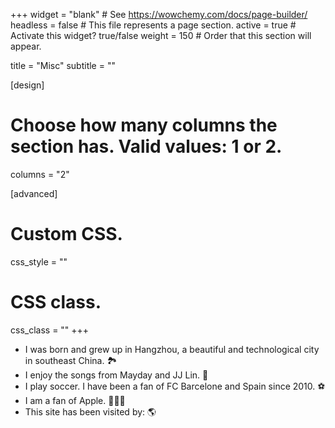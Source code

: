 +++
widget = "blank"  # See https://wowchemy.com/docs/page-builder/
headless = false  # This file represents a page section.
active = true  # Activate this widget? true/false
weight = 150  # Order that this section will appear.

title = "Misc"
subtitle = ""

[design]
  # Choose how many columns the section has. Valid values: 1 or 2.
  columns = "2"

[advanced]
 # Custom CSS. 
 css_style = ""
 
 # CSS class.
 css_class = ""
+++

- I was born and grew up in Hangzhou, a beautiful and technological city in southeast China. 🏞
- I enjoy the songs from Mayday and JJ Lin. 🎵
- I play soccer. I have been a fan of FC Barcelone and Spain since 2010. ⚽️
- I am a fan of Apple. 👨🏻‍💻
- This site has been visited by: 🌎
<div>
   <div style="max-width: 200px; margin: 0px auto">
		<script type="text/javascript" id="clstr_globe" src="//clustrmaps.com/globe.js?d=MoPcKIFWp3CX0SrJ4DH7Wb-F-lGLP9H9cEvRQXb7WDI"></script>
	</div>
</div>
